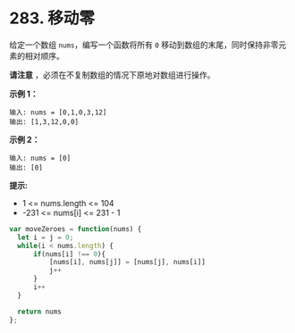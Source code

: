 # 283. 移动零

给定一个数组 `nums`，编写一个函数将所有 `0` 移动到数组的末尾，同时保持非零元素的相对顺序。

**请注意** ，必须在不复制数组的情况下原地对数组进行操作。

**示例 1：**

```
输入: nums = [0,1,0,3,12]
输出: [1,3,12,0,0]
```

**示例 2：**

```
输入: nums = [0]
输出: [0]
```

**提示:**

- 1 <= nums.length <= 104
- -231 <= nums[i] <= 231 - 1

```js
var moveZeroes = function(nums) {
  let i = j = 0;
  while(i < nums.length) {
      if(nums[i] !== 0){
          [nums[i], nums[j]] = [nums[j], nums[i]]
          j++
      }
      i++
  }

  return nums
};
```